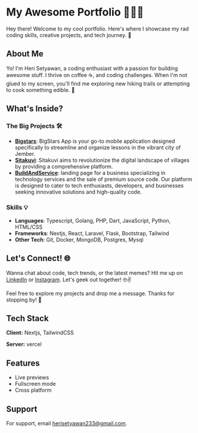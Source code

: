 # My Awesome Portfolio 👨‍💻✨

Hey there! Welcome to my cool portfolio. Here's where I showcase my rad coding skills, creative projects, and tech journey. 🚀

## About Me

Yo! I'm Heri Setyawan, a coding enthusiast with a passion for building awesome stuff. I thrive on coffee ☕, and coding challenges. When I'm not glued to my screen, you'll find me exploring new hiking trails or attempting to cook something edible. 🌟

## What's Inside?

### The Big Projects 🛠️

- **[Bigstars](https://play.google.com/store/apps/details?id=com.app.bigstars_mobile&hl=en-ID)**: BigStars App is your go-to mobile application designed specifically to streamline and organize lessons in the vibrant city of Jember.
- **[Sitakuvi](http://sitakuvi.com)**: Sitakuvi aims to revolutionize the digital landscape of villages by providing a comprehensive platform.
- **[BuildAndService](https://buildandservice.vercel.app)**: landing page for a business specializing in technology services and the sale of premium source code. Our platform is designed to cater to tech enthusiasts, developers, and businesses seeking innovative solutions and high-quality code.

### Skills 💡

- **Languages**: Typescript, Golang, PHP, Dart, JavaScript, Python, HTML/CSS
- **Frameworks**: Nextjs, React, Laravel, Flask, Bootstrap, Tailwind
- **Other Tech**: Git, Docker, MongoDB, Postgres, Mysql

## Let's Connect! 🌐

Wanna chat about code, tech trends, or the latest memes? Hit me up on [LinkedIn](https://www.linkedin.com/in/heri-setyawan/) or [Instagram](https://instagram.com/herisetyawan233). Let's geek out together! 🤓✌️

Feel free to explore my projects and drop me a message. Thanks for stopping by! 🙌

## Tech Stack

**Client:** Nextjs, TailwindCSS

**Server:** vercel

## Features

- Live previews
- Fullscreen mode
- Cross platform

## Support

For support, email herisetyawan233@gmail.com.
